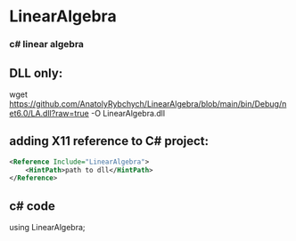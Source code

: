 # LinearAlgebra
### c# linear algebra

## DLL only:
wget https://github.com/AnatolyRybchych/LinearAlgebra/blob/main/bin/Debug/net6.0/LA.dll?raw=true -O LinearAlgebra.dll

## adding X11 reference to C# project: 
```xml
<Reference Include="LinearAlgebra">
    <HintPath>path to dll</HintPath>
</Reference>
```

## c# code
using LinearAlgebra;
